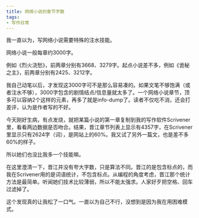 ```yaml
---
title: 网络小说的章节字数
tags:
- 写作日常
---
```


我一直以为，写网络小说需要特殊的注水技能。

网络小说一般每章约3000字。

例如《烈火浇愁》，前两章分别有3668、3279字。起点小说差不多，例如《诡秘之主》，前两章分别有2425、3212字。

我自己动笔以后，才发现这3000字可不是那么容易凑的。如果文笔不够饱满（或者注水不够），3000字包含的剧情结点/信息量就太多了。一个网络小说章节，顶多可以容纳2个这样的元素，再多了就是info-dump了。读者不仅吃不消，还会打差评，认为是作者写的不好。

今天刚好生病，有点发烧，就把某篇小说的第一章复制到我的写作软件Scrivener里，看看两边数据是否吻合。结果，晋江章节列表上显示有4357字，在Scrivener里显示只有2624字（词），是网站上的60%。我又试了另外一篇文，也是差不多60%的样子。

所以她们也没比我多一个技能嘛。

在这里澄清一下，晋江并没有夸大字数，只是算法不同。晋江的是包含标点的，而我在Scrivener用的是词语统计，不包含标点。从编程的角度考虑，晋江那个统计方法是最简单。听闻她们技术比较薄弱，所以不能太强求。人家好歹把空格、回车过滤掉了。

这个发现真的让我松了一口气。一直以为自己不行，没想到是因为我在用困难模式。

